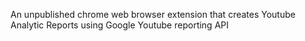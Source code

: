 <p>An unpublished chrome web browser extension that creates Youtube Analytic Reports using Google Youtube reporting API</p>
